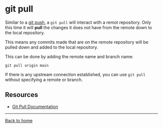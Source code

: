 # git pull

Similar to a [git push](./PUSH.md), a `git pull` will interact with a remot repository. Only this time it will **pull** the changes it does not have from the remote down to the local repository. 

This means any commits made that are on the remote repository will be pulled down and added to the local repository.

This can be done by adding the remote name and branch name:
```
git pull origin main
```

If there is any upstream connection established, you can use `git pull` without specifying a remote or branch. 

## Resources

- [Git Pull Documentation](https://git-scm.com/docs/git-pull)

---

[Back to home](../README.md)